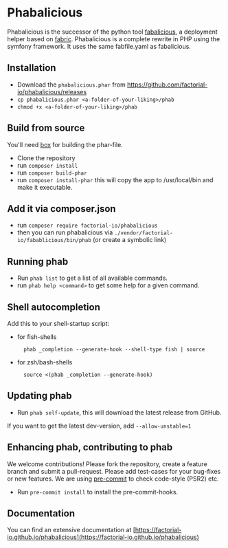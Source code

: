 # Phabalicious

Phabalicious is the successor of the python tool [fabalicious](https://github.com/factorial-io/fabalicious), a deployment helper based on [fabric](http:fabfile.org). Phabalicious is a complete rewrite in PHP using the symfony framework. It uses the same fabfile.yaml as fabalicious.

## Installation

* Download the `phabalicious.phar` from https://github.com/factorial-io/phabalicious/releases
* `cp phabalicious.phar <a-folder-of-your-liking>/phab`
* `chmod +x <a-folder-of-your-liking>/phab`

## Build from source

You'll need [box](https://github.com/humbug/box) for building the phar-file.

* Clone the repository
* run `composer install`
* run `composer build-phar`
* run `composer install-phar` this will copy the app to /usr/local/bin and make it executable.

## Add it via composer.json

* run `composer require factorial-io/phabalicious`
* then you can run phabalicious via `./vendor/factorial-io/fabablicious/bin/phab` (or create a symbolic link)

## Running phab

* Run `phab list` to get a list of all available commands.
* run `phab help <command>` to get some help for a given command.

## Shell autocompletion

Add this to your shell-startup script:

* for fish-shells

        phab _completion --generate-hook --shell-type fish | source

* for zsh/bash-shells

        source <(phab _completion --generate-hook)

## Updating phab

* Run `phab self-update`, this will download the latest release from GitHub.

If you want to get the latest dev-version, add `--allow-unstable=1`

## Enhancing phab, contributing to phab

We welcome contributions! Please fork the repository, create a feature branch and submit a pull-request.
Please add test-cases for your bug-fixes or new features. We are using [pre-commit](https://pre-commit.com/) to check code-style (PSR2) etc.

* Run `pre-commit install` to install the pre-commit-hooks.

## Documentation

You can find an extensive documentation at [https://factorial-io.github.io/phabalicious](https://factorial-io.github.io/phabalicious)
